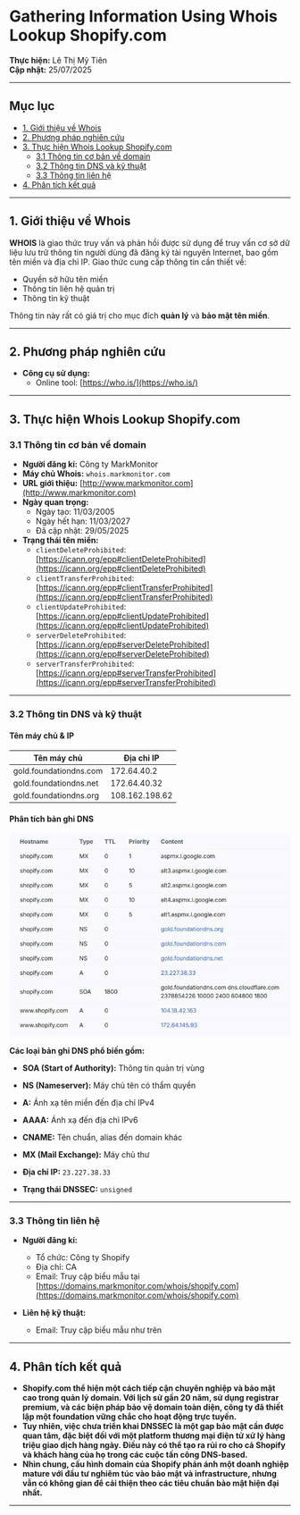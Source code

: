 # Gathering Information Using Whois Lookup Shopify.com

**Thực hiện:** Lê Thị Mỹ Tiên  
**Cập nhật:** 25/07/2025  

---

## Mục lục
- [1. Giới thiệu về Whois](#1-giới-thiệu-về-whois)  
- [2. Phương pháp nghiên cứu](#2-phương-pháp-nghiên-cứu)  
- [3. Thực hiện Whois Lookup Shopify.com](#3-thực-hiện-whois-lookup-shopifycom)  
  - [3.1 Thông tin cơ bản về domain](#31-thông-tin-cơ-bản-về-domain)  
  - [3.2 Thông tin DNS và kỹ thuật](#32-thông-tin-dns-và-kỹ-thuật)  
  - [3.3 Thông tin liên hệ](#33-thông-tin-liên-hệ)  
- [4. Phân tích kết quả](#4-phân-tích-kết-quả)  

---

## 1. Giới thiệu về Whois

**WHOIS** là giao thức truy vấn và phản hồi được sử dụng để truy vấn cơ sở dữ liệu lưu trữ thông tin người dùng đã đăng ký tài nguyên Internet, bao gồm tên miền và địa chỉ IP. Giao thức cung cấp thông tin cần thiết về:

- Quyền sở hữu tên miền  
- Thông tin liên hệ quản trị  
- Thông tin kỹ thuật  

Thông tin này rất có giá trị cho mục đích **quản lý** và **bảo mật tên miền**.

---

## 2. Phương pháp nghiên cứu

- **Công cụ sử dụng:**  
  - Online tool: [https://who.is/](https://who.is/)

---

## 3. Thực hiện Whois Lookup Shopify.com

### 3.1 Thông tin cơ bản về domain

- **Người đăng kí:** Công ty MarkMonitor  
- **Máy chủ Whois:** `whois.markmonitor.com`  
- **URL giới thiệu:** [http://www.markmonitor.com](http://www.markmonitor.com)  
- **Ngày quan trọng:**  
  - Ngày tạo: 11/03/2005  
  - Ngày hết hạn: 11/03/2027  
  - Đã cập nhật: 29/05/2025  
- **Trạng thái tên miền:**  
  - `clientDeleteProhibited`: [https://icann.org/epp#clientDeleteProhibited](https://icann.org/epp#clientDeleteProhibited)  
  - `clientTransferProhibited`: [https://icann.org/epp#clientTransferProhibited](https://icann.org/epp#clientTransferProhibited)  
  - `clientUpdateProhibited`: [https://icann.org/epp#clientUpdateProhibited](https://icann.org/epp#clientUpdateProhibited)  
  - `serverDeleteProhibited`: [https://icann.org/epp#serverDeleteProhibited](https://icann.org/epp#serverDeleteProhibited)  
  - `serverTransferProhibited`: [https://icann.org/epp#serverTransferProhibited](https://icann.org/epp#serverTransferProhibited)  

---

### 3.2 Thông tin DNS và kỹ thuật

#### Tên máy chủ & IP

| Tên máy chủ              | Địa chỉ IP        |
|--------------------------|-------------------|
| gold.foundationdns.com   | 172.64.40.2       |
| gold.foundationdns.net   | 172.64.40.32      |
| gold.foundationdns.org   | 108.162.198.62    |

#### Phân tích bản ghi DNS

![DNS Image](https://github.com/My-Tien1611/InformationGathering_LeThiMyTien/blob/db9168242cc857fa6fc297a8f43f0fefad6122f5/DNS.jpg)

**Các loại bản ghi DNS phổ biến gồm:**

- **SOA (Start of Authority):** Thông tin quản trị vùng  
- **NS (Nameserver):** Máy chủ tên có thẩm quyền  
- **A:** Ánh xạ tên miền đến địa chỉ IPv4  
- **AAAA:** Ánh xạ đến địa chỉ IPv6  
- **CNAME:** Tên chuẩn, alias đến domain khác  
- **MX (Mail Exchange):** Máy chủ thư  

- **Địa chỉ IP:** `23.227.38.33`  
- **Trạng thái DNSSEC:** `unsigned`  

---

### 3.3 Thông tin liên hệ

- **Người đăng kí:**  
  - Tổ chức: Công ty Shopify  
  - Địa chỉ: CA  
  - Email: Truy cập biểu mẫu tại  
    [https://domains.markmonitor.com/whois/shopify.com](https://domains.markmonitor.com/whois/shopify.com)

- **Liên hệ kỹ thuật:**  
  - Email: Truy cập biểu mẫu như trên  

---

## 4. Phân tích kết quả

- **Shopify.com thể hiện một cách tiếp cận chuyên nghiệp và bảo mật cao trong quản lý domain. Với lịch sử gần 20 năm, sử dụng registrar premium, và các biện pháp bảo vệ domain toàn diện, công ty đã thiết lập một foundation vững chắc cho hoạt động trực tuyến.**
- **Tuy nhiên, việc chưa triển khai DNSSEC là một gap bảo mật cần được quan tâm, đặc biệt đối với một platform thương mại điện tử xử lý hàng triệu giao dịch hàng ngày. Điều này có thể tạo ra rủi ro cho cả Shopify và khách hàng của họ trong các cuộc tấn công DNS-based.**
- **Nhìn chung, cấu hình domain của Shopify phản ánh một doanh nghiệp mature với đầu tư nghiêm túc vào bảo mật và infrastructure, nhưng vẫn có không gian để cải thiện theo các tiêu chuẩn bảo mật hiện đại nhất.**

---
